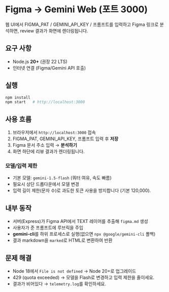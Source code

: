 # Figma → Gemini Web (포트 3000)

웹 UI에서 FIGMA_PAT / GEMINI_API_KEY / 프롬프트를 입력하고 Figma 링크로 분석하면, review 결과가 화면에 렌더링됩니다.

## 요구 사항
- Node.js **20+** (권장 22 LTS)
- 인터넷 연결 (Figma/Gemini API 호출)

## 실행
```bash
npm install
npm start   # http://localhost:3000
```

## 사용 흐름
1. 브라우저에서 `http://localhost:3000` 접속
2. FIGMA_PAT, GEMINI_API_KEY, 프롬프트 입력 후 **저장**
3. Figma 문서 주소 입력 → **분석하기**
4. 화면 하단에 리뷰 결과가 렌더링됩니다.

### 모델/입력 제한
- 기본 모델: `gemini-1.5-flash` (쿼터 여유, 속도 빠름)
- 필요시 상단 드롭다운에서 모델 변경
- 입력 길이 제한(문자 수)로 과도한 토큰 사용을 방지합니다 (기본 120,000).

## 내부 동작
- 서버(Express)가 Figma API에서 TEXT 레이어를 추출해 `figma.md` 생성
- 사용자가 준 프롬프트에 루브릭을 주입
- **gemini-cli**를 하위 프로세스로 실행(없으면 `npx @google/gemini-cli` 폴백)
- 결과 markdown을 `marked`로 HTML로 변환하여 반환

## 문제 해결
- Node 18에서 `File is not defined` → Node 20+로 업그레이드
- 429 (quota exceeded) → 모델을 Flash로 변경하고 입력 제한을 줄이세요.
- 결과가 비어있다 → `telemetry.log`를 확인하세요.
